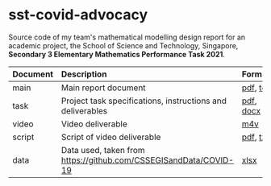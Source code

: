 # sst-covid-advocacy

Source code of my team's mathematical modelling design report for an academic project, the School of Science and Technology, Singapore, **Secondary 3 Elementary Mathematics Performance Task 2021**.

| Document | Description | Formats |
|:-|:-|:-|
| main | Main report document | [pdf](main.pdf), [tex](main.tex) |
| task | Project task specifications, instructions and deliverables | [pdf](task.pdf), [docx](task.docx) |
| video | Video deliverable | [m4v](video.m4v) |
| script | Script of video deliverable | [pdf](script.pdf), [txt](script.txt) |
| data | Data used, taken from https://github.com/CSSEGISandData/COVID-19 | [xlsx](data.xlsx) |
